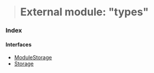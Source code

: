 > # External module: "types"

### Index

#### Interfaces

* [ModuleStorage](../interfaces/_types_.modulestorage.md)
* [Storage](../interfaces/_types_.storage.md)